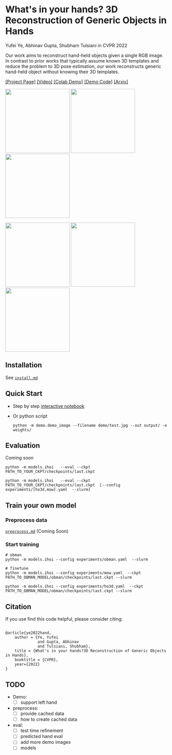 # What's in your hands? 3D Reconstruction of Generic Objects in Hands
Yufei Ye, Abhinav Gupta, Shubham Tulsiani
in CVPR 2022

Our work aims to reconstruct hand-held objects given a single RGB image. In contrast to prior works that typically assume known 3D templates and reduce the problem to 3D pose estimation, our work reconstructs generic hand-held object without knowing their 3D templates. 

[[Project Page]](https://judyye.github.io/ihoi) [[Video]](https://youtu.be/M3lC60wnwEY) [[Colab Demo]](https://colab.research.google.com/drive/1FdaBn4HQpf9p192CnEl25BQCxAzVfnzT#scrollTo=9qvQ375HnMlH) [[Demo Code]](demo.ipynb) [[Arxiv]]() 



<img src=https://judyye.github.io/ihoi/ho3d/train_MDF10_0151.png width=200/> <img src=https://judyye.github.io/ihoi/rhoi/study_v_LDQPZ8ZeEec_frame000431.png width="200"/><img src="https://judyye.github.io/ihoi/rhoi/study_v_9LvWHppZVPU_frame000247.png" width="200"/>  

<img src="https://judyye.github.io/ihoi/teaser/drill.gif" width="200"/> <img src="https://judyye.github.io/ihoi/teaser/mouse.gif" width="200"/> <img src="https://judyye.github.io/ihoi/teaser/pen.gif" width="200"/> 
 

## Installation 
See [`install.md`](docs/install.md)

## Quick Start 

- Step by step [interactive notebook](demo.ipynb) 

- Or python script
    ```
    python -m demo.demo_image --filename demo/test.jpg --out output/ -e weights/
    ```


## Evaluation 

Coming soon
```
python -m models.ihoi   --eval --ckpt PATH_TO_YOUR_CKPT/checkpoints/last.ckpt  

python -m models.ihoi   --eval --ckpt PATH_TO_YOUR_CKPT/checkpoints/last.ckpt  [--config experiments/[ho3d,mow].yaml  --slurm]

```

## Train your own model

### Preprocess data
[`preprocess.md`](docs/preprocess.md) (Coming Soon)

### Start training
```
# obman
python -m models.ihoi --config experiments/obman.yaml  --slurm 

# finetune
python -m models.ihoi --config experiments/mow.yaml  --ckpt PATH_TO_OBMAN_MODEL/obman/checkpoints/last.ckpt --slurm

python -m models.ihoi --config experiments/ho3d.yaml  --ckpt PATH_TO_OBMAN_MODEL/obman/checkpoints/last.ckpt --slurm
```

## Citation
If you use find this code helpful, please consider citing:

```

@article{ye2022hand,
    author = {Ye, Yufei
              and Gupta, Abhinav
              and Tulsiani, Shubham},
    title = {What's in your hands?3D Reconstruction of Generic Objects in Hands},
    booktitle = {CVPR},
    year={2022}
}
```

## TODO
- Demo:
    + [ ] support left hand
- preprocess:
    + [ ] provide cached data
    + [ ] how to create cached data
- eval:
    + [ ] test time refinement
    + [ ] predicted hand eval
    + [ ] add more demo images
    + [ ] models